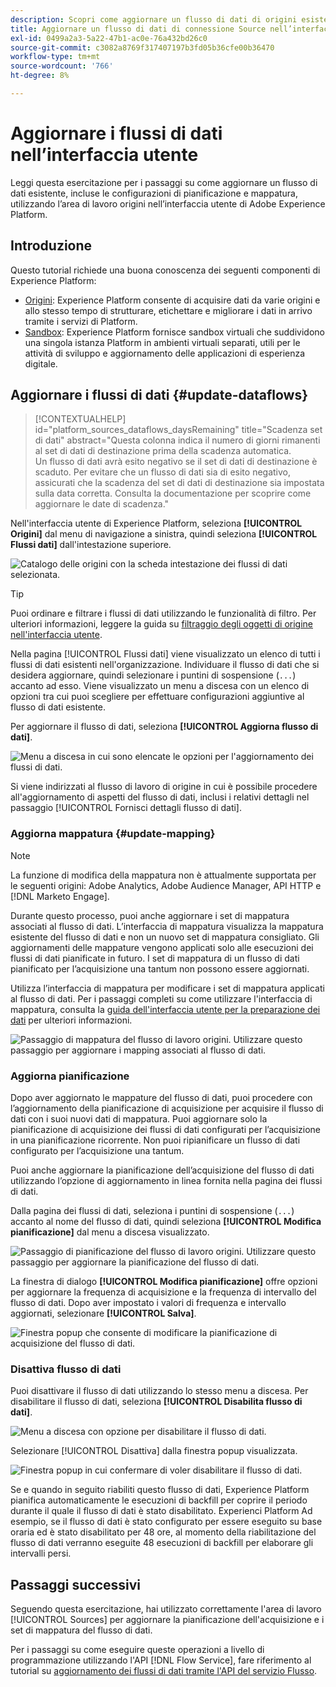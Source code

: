 ```yaml
---
description: Scopri come aggiornare un flusso di dati di origini esistenti nell’interfaccia utente di Experience Platform.
title: Aggiornare un flusso di dati di connessione Source nell’interfaccia utente
exl-id: 0499a2a3-5a22-47b1-ac0e-76a432bd26c0
source-git-commit: c3082a8769f317407197b3fd05b36cfe00b36470
workflow-type: tm+mt
source-wordcount: '766'
ht-degree: 8%

---
```


# Aggiornare i flussi di dati nell’interfaccia utente

Leggi questa esercitazione per i passaggi su come aggiornare un flusso di dati esistente, incluse le configurazioni di pianificazione e mappatura, utilizzando l’area di lavoro origini nell’interfaccia utente di Adobe Experience Platform.

## Introduzione

Questo tutorial richiede una buona conoscenza dei seguenti componenti di Experience Platform:

* [Origini](../../home.md): Experience Platform consente di acquisire dati da varie origini e allo stesso tempo di strutturare, etichettare e migliorare i dati in arrivo tramite i servizi di Platform.
* [Sandbox](../../../sandboxes/home.md): Experience Platform fornisce sandbox virtuali che suddividono una singola istanza Platform in ambienti virtuali separati, utili per le attività di sviluppo e aggiornamento delle applicazioni di esperienza digitale.

## Aggiornare i flussi di dati {#update-dataflows}

>[!CONTEXTUALHELP]
>id="platform_sources_dataflows_daysRemaining"
>title="Scadenza set di dati"
>abstract="Questa colonna indica il numero di giorni rimanenti al set di dati di destinazione prima della scadenza automatica.<br>Un flusso di dati avrà esito negativo se il set di dati di destinazione è scaduto. Per evitare che un flusso di dati sia di esito negativo, assicurati che la scadenza del set di dati di destinazione sia impostata sulla data corretta. Consulta la documentazione per scoprire come aggiornare le date di scadenza."

Nell&#39;interfaccia utente di Experience Platform, seleziona **[!UICONTROL Origini]** dal menu di navigazione a sinistra, quindi seleziona **[!UICONTROL Flussi dati]** dall&#39;intestazione superiore.

![Catalogo delle origini con la scheda intestazione dei flussi di dati selezionata.](../../images/tutorials/update-dataflows/catalog.png)

>[!TIP]
>
>Puoi ordinare e filtrare i flussi di dati utilizzando le funzionalità di filtro. Per ulteriori informazioni, leggere la guida su [filtraggio degli oggetti di origine nell&#39;interfaccia utente](./filter.md).

Nella pagina [!UICONTROL Flussi dati] viene visualizzato un elenco di tutti i flussi di dati esistenti nell&#39;organizzazione. Individuare il flusso di dati che si desidera aggiornare, quindi selezionare i puntini di sospensione (`...`) accanto ad esso. Viene visualizzato un menu a discesa con un elenco di opzioni tra cui puoi scegliere per effettuare configurazioni aggiuntive al flusso di dati esistente.

Per aggiornare il flusso di dati, seleziona **[!UICONTROL Aggiorna flusso di dati]**.

![Menu a discesa in cui sono elencate le opzioni per l&#39;aggiornamento dei flussi di dati.](../../images/tutorials/update-dataflows/dropdown_update.png)

Si viene indirizzati al flusso di lavoro di origine in cui è possibile procedere all&#39;aggiornamento di aspetti del flusso di dati, inclusi i relativi dettagli nel passaggio [!UICONTROL Fornisci dettagli flusso di dati].

### Aggiorna mappatura {#update-mapping}

>[!NOTE]
>
>La funzione di modifica della mappatura non è attualmente supportata per le seguenti origini: Adobe Analytics, Adobe Audience Manager, API HTTP e [!DNL Marketo Engage].

Durante questo processo, puoi anche aggiornare i set di mappatura associati al flusso di dati.  L’interfaccia di mappatura visualizza la mappatura esistente del flusso di dati e non un nuovo set di mappatura consigliato. Gli aggiornamenti delle mappature vengono applicati solo alle esecuzioni dei flussi di dati pianificate in futuro. I set di mappatura di un flusso di dati pianificato per l’acquisizione una tantum non possono essere aggiornati.

Utilizza l’interfaccia di mappatura per modificare i set di mappatura applicati al flusso di dati. Per i passaggi completi su come utilizzare l&#39;interfaccia di mappatura, consulta la [guida dell&#39;interfaccia utente per la preparazione dei dati](../../../data-prep/ui/mapping.md) per ulteriori informazioni.

![Passaggio di mappatura del flusso di lavoro origini. Utilizzare questo passaggio per aggiornare i mapping associati al flusso di dati.](../../images/tutorials/update-dataflows/mapping.png)

### Aggiorna pianificazione

Dopo aver aggiornato le mappature del flusso di dati, puoi procedere con l’aggiornamento della pianificazione di acquisizione per acquisire il flusso di dati con i suoi nuovi dati di mappatura. Puoi aggiornare solo la pianificazione di acquisizione dei flussi di dati configurati per l’acquisizione in una pianificazione ricorrente. Non puoi ripianificare un flusso di dati configurato per l’acquisizione una tantum.

Puoi anche aggiornare la pianificazione dell’acquisizione del flusso di dati utilizzando l’opzione di aggiornamento in linea fornita nella pagina dei flussi di dati.

Dalla pagina dei flussi di dati, seleziona i puntini di sospensione (`...`) accanto al nome del flusso di dati, quindi seleziona **[!UICONTROL Modifica pianificazione]** dal menu a discesa visualizzato.

![Passaggio di pianificazione del flusso di lavoro origini. Utilizzare questo passaggio per aggiornare la pianificazione del flusso di dati.](../../images/tutorials/update-dataflows/dropdown_edit.png)

La finestra di dialogo **[!UICONTROL Modifica pianificazione]** offre opzioni per aggiornare la frequenza di acquisizione e la frequenza di intervallo del flusso di dati. Dopo aver impostato i valori di frequenza e intervallo aggiornati, selezionare **[!UICONTROL Salva]**.

![Finestra popup che consente di modificare la pianificazione di acquisizione del flusso di dati.](../../images/tutorials/update-dataflows/edit_schedule.png)

### Disattiva flusso di dati

Puoi disattivare il flusso di dati utilizzando lo stesso menu a discesa. Per disabilitare il flusso di dati, seleziona **[!UICONTROL Disabilita flusso di dati]**.

![Menu a discesa con opzione per disabilitare il flusso di dati.](../../images/tutorials/update-dataflows/dropdown_disable.png)

Selezionare [!UICONTROL Disattiva] dalla finestra popup visualizzata.

![Finestra popup in cui confermare di voler disabilitare il flusso di dati.](../../images/tutorials/update-dataflows/disable_dataflow.png)

Se e quando in seguito riabiliti questo flusso di dati, Experience Platform pianifica automaticamente le esecuzioni di backfill per coprire il periodo durante il quale il flusso di dati è stato disabilitato. Experienci Platform Ad esempio, se il flusso di dati è stato configurato per essere eseguito su base oraria ed è stato disabilitato per 48 ore, al momento della riabilitazione del flusso di dati verranno eseguite 48 esecuzioni di backfill per elaborare gli intervalli persi.

## Passaggi successivi

Seguendo questa esercitazione, hai utilizzato correttamente l&#39;area di lavoro [!UICONTROL Sources] per aggiornare la pianificazione dell&#39;acquisizione e i set di mappatura del flusso di dati.

Per i passaggi su come eseguire queste operazioni a livello di programmazione utilizzando l&#39;API [!DNL Flow Service], fare riferimento al tutorial su [aggiornamento dei flussi di dati tramite l&#39;API del servizio Flusso](../../tutorials/api/update-dataflows.md).
